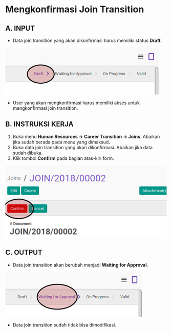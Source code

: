 # Mengkonfirmasi Join Transition

## A. INPUT

* Data join transition yang akan dikonfirmasi harus memiliki status **Draft**.

![](../../img/join-transition/status-draft.png)

* User yang akan mengkonfirmasi harus memiliki akses untuk mengkonfirmasi join transition.

## B. INSTRUKSI KERJA

1. Buka menu **Human Resources -> Career Transition -> Joins**. Abaikan jika sudah berada pada menu yang dimaksud.
2. Buka data join transition yang akan dikonfirmasi. Abaikan jika data sudah dibuka.
3. Klik tombol **Confirm** pada bagian atas-kiri form.

![](../../img/join-transition/tombol-confirm.png)

## C. OUTPUT

* Data join transition akan berubah menjadi **Waiting for Approval**.

![](../../img/join-transition/status-waiting-approval.png)

* Data join transition sudah tidak bisa dimodifikasi.
